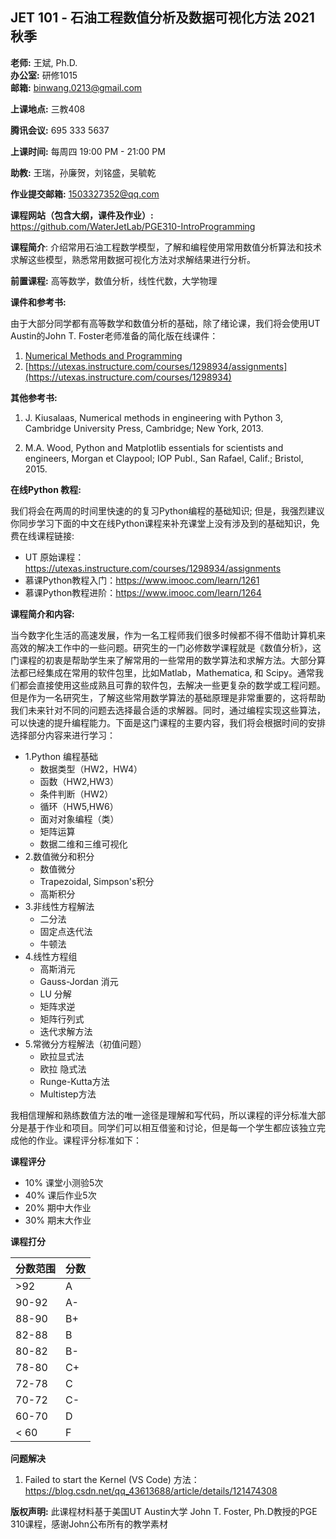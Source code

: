 ## JET 101 - **石油工程数值分析及数据可视化方法 2021秋季**

**老师:** 王斌, Ph.D.  
**办公室:** 研修1015  
**邮箱:** binwang.0213@gmail.com

**上课地点:** 三教408 

**腾讯会议:** 695 333 5637 

**上课时间:**  每周四 19:00 PM - 21:00 PM  

**助教:** 王瑞，孙廉贺，刘铭盛，吴毓乾

**作业提交邮箱:**  1503327352@qq.com

**课程网站（包含大纲，课件及作业）:** https://github.com/WaterJetLab/PGE310-IntroProgramming

**课程简介**: 介绍常用石油工程数学模型，了解和编程使用常用数值分析算法和技术求解这些模型，熟悉常用数据可视化方法对求解结果进行分析。

**前置课程:** 高等数学，数值分析，线性代数，大学物理

**课件和参考书:** 

由于大部分同学都有高等数学和数值分析的基础，除了绪论课，我们将会使用UT Austin的John T. Foster老师准备的简化版在线课件：

1. [Numerical Methods and Programming](https://johnfoster.pge.utexas.edu/numerical-methods-book)
1. [https://utexas.instructure.com/courses/1298934/assignments](https://utexas.instructure.com/courses/1298934) 

**其他参考书:**

1. J. Kiusalaas, Numerical methods in engineering with Python 3, Cambridge University Press, Cambridge; New York, 2013.

1. M.A. Wood, Python and Matplotlib essentials for scientists and engineers, Morgan et Claypool; IOP Publ., San Rafael, Calif.; Bristol, 2015.

**在线Python 教程:**

我们将会在两周的时间里快速的的复习Python编程的基础知识; 但是，我强烈建议你同步学习下面的中文在线Python课程来补充课堂上没有涉及到的基础知识，免费在线课程链接:

* UT 原始课程：https://utexas.instructure.com/courses/1298934/assignments
* 慕课Python教程入门：https://www.imooc.com/learn/1261
* 慕课Python教程进阶：https://www.imooc.com/learn/1264

**课程简介和内容:**

当今数字化生活的高速发展，作为一名工程师我们很多时候都不得不借助计算机来高效的解决工作中的一些问题。研究生的一门必修数学课程就是《数值分析》，这门课程的初衷是帮助学生来了解常用的一些常用的数学算法和求解方法。大部分算法都已经集成在常用的软件包里，比如Matlab，Mathematica,  和 Scipy。通常我们都会直接使用这些成熟且可靠的软件包，去解决一些更复杂的数学或工程问题。但是作为一名研究生，了解这些常用数学算法的基础原理是非常重要的，这将帮助我们未来针对不同的问题去选择最合适的求解器。同时，通过编程实现这些算法，可以快速的提升编程能力。下面是这门课程的主要内容，我们将会根据时间的安排选择部分内容来进行学习：

* 1.Python 编程基础
  + 数据类型（HW2，HW4）
  + 函数（HW2,HW3）
  + 条件判断（HW2）
  + 循环（HW5,HW6）
  + 面对对象编程（类）
  + 矩阵运算
  + 数据二维和三维可视化
* 2.数值微分和积分
    + 数值微分
    + Trapezoidal, Simpson's积分
    + 高斯积分
* 3.非线性方程解法
  + 二分法
  + 固定点迭代法
  + 牛顿法
* 4.线性方程组
  + 高斯消元
  + Gauss-Jordan 消元
  + LU 分解
  + 矩阵求逆
  + 矩阵行列式
  + 迭代求解方法
* 5.常微分方程解法（初值问题）
  + 欧拉显式法
  + 欧拉 隐式法
  + Runge-Kutta方法
  + Multistep方法

我相信理解和熟练数值方法的唯一途径是理解和写代码，所以课程的评分标准大部分是基于作业和项目。同学们可以相互借鉴和讨论，但是每一个学生都应该独立完成他的作业。课程评分标准如下：

**课程评分**

 * 10% 课堂小测验5次
 * 40% 课后作业5次
 * 20% 期中大作业
 * 30% 期末大作业

**课程打分**

|分数范围|分数|
|-|-|
|>92| A  |
|90-92| A-  |
|88-90| B+  |
|82-88| B  |
|80-82| B-  |
|78-80| C+  |
|72-78| C  |
|70-72| C-  |
|60-70| D  |
|< 60| F  |

**问题解决**
1. Failed to start the Kernel (VS Code)
方法：https://blog.csdn.net/qq_43613688/article/details/121474308

**版权声明:** 此课程材料基于美国UT Austin大学 John T. Foster, Ph.D教授的PGE 310课程，感谢John公布所有的教学素材

